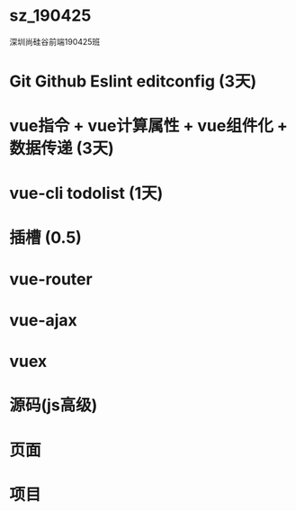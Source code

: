 # sz_190425
深圳尚硅谷前端190425班

# Git Github Eslint editconfig (3天)
# vue指令 + vue计算属性 + vue组件化 + 数据传递 (3天)
# vue-cli  todolist (1天)
# 插槽 (0.5)
# vue-router
# vue-ajax
# vuex
# 源码(js高级)
# 页面
# 项目
